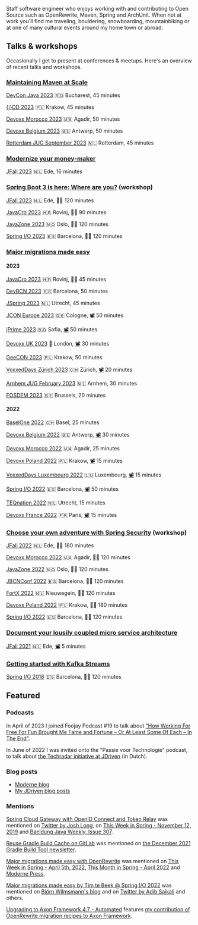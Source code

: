 Staff software engineer who enjoys working with and contributing to Open Source such as OpenRewrite, Maven, Spring and ArchUnit.
When not at work you'll find me traveling, bouldering, snowboarding, mountainbiking or at one of many cultural events around my home town or abroad.

## Talks & workshops

Occasionally I get to present at conferences & meetups.
Here's an overview of recent talks and workshops.

### [Maintaining Maven at Scale](https://sessionize.com/s/timtebeek/maintaining-maven-at-scale/74075)

[DevCon Java 2023](https://www.dev-con.ro/speakers/3-Tim+te+Beek)
🇷🇴 Bucharest,
45 minutes

[{j}DD 2023](https://jdd.org.pl/lecture_2023/#id=87849)
🇵🇱 Krakow,
45 minutes

[Devoxx Morocco 2023](https://devoxx.ma/talk/?id=25409)
🇲🇦 Agadir,
50 minutes

[Devoxx Belgium 2023](https://devoxx.be/talk/?id=48053)
🇧🇪 Antwerp,
50 minutes

[Rotterdam JUG September 2023](https://www.meetup.com/rotterdamjug/events/295778651/)
🇳🇱 Rotterdam,
45 minutes

### [Modernize your money-maker](https://sessionize.com/s/timtebeek/modernize-your-money-maker/74076)

[JFall 2023](https://jfall.nl/)
🇳🇱 Ede,
16 minutes

### [Spring Boot 3 is here: Where are you?](https://moderneinc.github.io/springboot-migration-workshop/) (workshop)

[JFall 2023](https://jfall.nl/)
🇳🇱 Ede,
🧑‍💻 120 minutes

[JavaCro 2023](https://2023.javacro.hr/eng/Program/Spring-Boot-3-is-here-where-are-you)
🇭🇷 Rovinj,
🧑‍💻 90 minutes

[JavaZone 2023](https://2023.javazone.no/program/106f0d9f-3d6b-4131-be6b-36612dd29f97)
🇳🇴 Oslo,
🧑‍💻 120 minutes

[Spring I/O 2023](https://2023.springio.net/sessions/spring-boot-3-is-here-where-are-you-workshop/)
🇪🇸 Barcelona,
🧑‍💻 120 minutes

### [Major migrations made easy](https://sessionize.com/s/timtebeek/major-migrations-made-easy/48781)

#### 2023

[JavaCro 2023](https://2023.javacro.hr/eng/Program/Major-Migrations-Made-Easy)
🇭🇷 Rovinj,
🧑‍💻 45 minutes

[DevBCN 2023](https://www.devbcn.com/talk/429442)
🇪🇸 Barcelona,
50 minutes

[JSpring 2023](https://jspring.nl/speakers/tim-te-beek/)
🇳🇱 Utrecht,
45 minutes

[JCON Europe 2023](https://jconeurope2023.sched.com/event/1K3zc)
🇩🇪 Cologne,
[📽️](https://www.youtube.com/watch?v=2KosvX287cE) 50 minutes

[jPrime 2023](https://jprime.io/agenda/155)
🇧🇬 Sofia,
[📽️](https://youtu.be/4EB8DrvXbVQ) 50 minutes

[Devoxx UK 2023](https://www.devoxx.co.uk/talk/?id=3126)
🏴󠁧󠁢󠁥󠁮󠁧󠁿 London,
[📽️](https://www.youtube.com/watch?v=Jzgqj1vY2k0) 30 minutes

[GeeCON 2023](https://2023.geecon.org/speakers/info.html?id=796)
🇵🇱 Krakow,
50 minutes

[VoxxedDays Zürich 2023](https://voxxeddays.com/zurich/schedule/talk/?id=4509)
🇨🇭 Zürich,
[📽️](https://www.youtube.com/watch?v=q-Le1dx2-t8) 20 minutes

[Arnhem JUG February 2023](https://www.meetup.com/arnhemjug/events/290692019/)
🇳🇱 Arnhem,
30 minutes

[FOSDEM 2023](https://fosdem.org/2023/schedule/event/migrations/)
🇧🇪 Brussels,
20 minutes

#### 2022

[BaselOne 2022](https://www.baselone.ch/speech.html?id=04AF2172-A549-47BD-8731-79E4CAC3496D)
🇨🇭 Basel,
25 minutes

[Devoxx Belgium 2022](https://devoxx.be/talk/?id=16776)
🇧🇪 Antwerp,
[📽️](https://www.youtube.com/watch?v=7fslFKkCkxg)
30 minutes

[Devoxx Morocco 2022](https://devoxx.ma/talk/?id=8815)
🇲🇦 Agadir,
25 minutes

[Devoxx Poland 2022](https://devoxx.pl/talk-details/?id=2311)
🇵🇱 Krakow,
[📽️](https://www.youtube.com/watch?v=rg1TcaHv-24)
15 minutes

[VoxxedDays Luxembourg 2022](https://cfp-voxxed-lux.yajug.org/2022/talk/EIY-8151/Major_migrations_made_easy)
🇱🇺 Luxembourg,
[📽️](https://www.youtube.com/watch?v=6qLe-tZ9Kv0)
15 minutes

[Spring I/O 2022](https://2022.springio.net/sessions/major-migrations-made-easy)
🇪🇸 Barcelona,
[📽️](https://www.youtube.com/watch?v=d8xU24x7Jqo)
50 minutes

[TEQnation 2022](https://teqnation.com/speakers-2022/)
🇳🇱 Utrecht,
15 minutes

[Devoxx France 2022](https://cfp.devoxx.fr/2022/talk/TPL-7294/Major_migrations_made_easy)
🇫🇷 Paris,
[📽️](https://www.youtube.com/watch?v=r_jFBDTPKSc)
15 minutes

### [Choose your own adventure with Spring Security](https://github.com/timtebeek/spring-security-workshop) (workshop)

[JFall 2022](https://jfall.nl/timetable-2022/)
🇳🇱 Ede,
🧑‍💻 180 minutes

[Devoxx Morocco 2022](https://devoxx.ma/talk/?id=7362)
🇲🇦 Agadir,
🧑‍💻 120 minutes

[JavaZone 2022](https://2022.javazone.no/#/workshops/ea79977f-0613-4fe2-b24a-320b1ce01a4e)
🇳🇴 Oslo,
🧑‍💻 120 minutes

[JBCNConf 2022](https://www.jbcnconf.com/2022/infoTalk.html?id=621909084010570ba9b6dd6c)
🇪🇸 Barcelona,
🧑‍💻 120 minutes

[FortX 2022](https://www.fortx.jdriven.com/)
🇳🇱 Nieuwegein,
🧑‍💻 120 minutes

[Devoxx Poland 2022](https://devoxx.pl/talk-details/?id=3160)
🇵🇱 Krakow,
🧑‍💻 180 minutes

[Spring I/O 2022](https://2022.springio.net/sessions/choose-your-own-adventure-with-spring-security-workshop)
🇪🇸 Barcelona,
🧑‍💻 120 minutes

### [Document your lousily coupled micro service architecture](https://2021.jfall.nl/speakers-2021/)

[JFall 2021](https://2021.jfall.nl/speakers-2021/)
🇳🇱 Ede,
[📽️](https://youtu.be/Y5MfzYjTBX8?t=2142) 5 minutes

### [Getting started with Kafka Streams](https://github.com/jresoort/kafkastreams-workshop)

[Spring I/O 2018](https://2018.springio.net/speakers/tim-te-beek)
🇪🇸 Barcelona,
🧑‍💻 120 minutes

## Featured

### Podcasts
In April of 2023 I joined Foojay Podcast #19 to talk about ["How Working For Free For Fun Brought Me Fame and Fortune – Or At Least Some Of Each – In The End"](https://foojay.io/today/foojay-podcast-19/).

In June of 2022 I was invited onto the "Passie voor Technologie" podcast, to talk about [the Techradar initiative at JDriven](https://open.spotify.com/episode/7GmstXlZ9Rt6KNokULk1gj) (in Dutch).

### Blog posts

- [Moderne blog](https://www.moderne.io/blog)
- [My JDriven blog posts](https://blog.jdriven.com/author/tim-te-beek/)

### Mentions

[Spring Cloud Gateway with OpenID Connect and Token Relay](https://blog.jdriven.com/2019/11/spring-cloud-gateway-with-openid-connect-and-token-relay/)
was mentioned on [Twitter by Josh Long](https://twitter.com/starbuxman/status/1193343417910063104), on [This Week in Spring - November 12, 2019](https://spring.io/blog/2019/11/11/this-week-in-spring-november-12-2019) and [Baeldung Java Weekly, Issue 307](https://www.baeldung.com/java-weekly-307).

[Reuse Gradle Build Cache on GitLab](https://blog.jdriven.com/2021/11/reuse-gradle-build-cache-on-gitlab/) was mentioned on [the December 2021 Gradle Build Tool newsletter](https://newsletter.gradle.com/2021/12).

[Major migrations made easy with OpenRewrite](https://blog.jdriven.com/2022/03/major-migrations-made-easy-with-openrewrite/) was mentioned on [This Week in Spring - April 5th, 2022](https://spring.io/blog/2022/04/05/this-week-in-spring-april-5th-2022), [This Month in Spring - April 2022](https://tanzu.vmware.com/content/blog/this-month-in-spring-april-2022) and [Moderne Press](https://www.moderne.io/press).

[Major migrations made easy by Tim te Beek @ Spring I/O 2022](https://www.youtube.com/watch?v=d8xU24x7Jqo) was mentioned on [Björn Wilmsmann's blog](https://bjoernkw.com/2022/07/10/major-migrations-made-easy-by-tim-te-beek-spring-i-o-2022/) and on [Twitter by Adib Saikali](https://twitter.com/asaikali/status/1536499296471752704) and others.

[Upgrading to Axon Framework 4.7 - Automated](https://developer.axoniq.io/w/upgrading-to-axon-framework-4.7-automated) features [my contribution of OpenRewrite migration recipes to Axon Framework](https://github.com/AxonFramework/AxonFramework/pull/2597).
